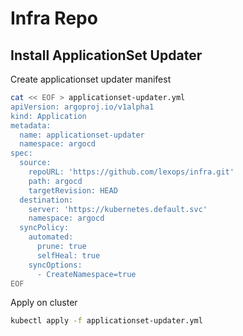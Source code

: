# Infra Repo

## Install ApplicationSet Updater

Create applicationset updater manifest

```sh
cat << EOF > applicationset-updater.yml
apiVersion: argoproj.io/v1alpha1
kind: Application
metadata:
  name: applicationset-updater
  namespace: argocd
spec:
  source:
    repoURL: 'https://github.com/lexops/infra.git'
    path: argocd
    targetRevision: HEAD
  destination:
    server: 'https://kubernetes.default.svc'
    namespace: argocd
  syncPolicy:
    automated:
      prune: true
      selfHeal: true
    syncOptions:
      - CreateNamespace=true
EOF
```
Apply on cluster

```sh
kubectl apply -f applicationset-updater.yml
```
